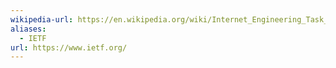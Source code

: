 ```yaml
---
wikipedia-url: https://en.wikipedia.org/wiki/Internet_Engineering_Task_Force
aliases:
  - IETF
url: https://www.ietf.org/
---
```

